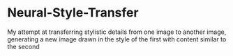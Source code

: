 # Neural-Style-Transfer
My attempt at transferring stylistic details from one image to another image, generating a new image drawn in the style of the first with content similar to the second

